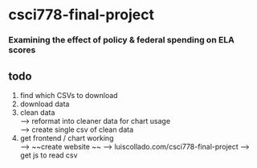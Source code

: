 # csci778-final-project

### Examining the effect of policy & federal spending on ELA scores




**todo**  
-------
1. find which CSVs to download  
2. download data  
3. clean data  
--> reformat into cleaner data for chart usage  
--> create single csv of clean data  
4. get frontend / chart working  
--> ~~create website ~~ --> luiscollado.com/csci778-final-project
--> get js to read csv